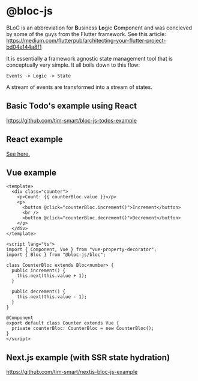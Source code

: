 # @bloc-js

BLoC is an abbreviation for **B**usiness **Lo**gic **C**omponent and was
concieved by some of the guys from the Flutter framework. See this article:
https://medium.com/flutterpub/architecting-your-flutter-project-bd04e144a8f1

It is essentially a framework agnostic state management tool that is
conceptually very simple. It all boils down to this flow:

```
Events -> Logic -> State
```

A stream of events are transformed into a stream of states.

## Basic Todo's example using React

https://github.com/tim-smart/bloc-js-todos-example

## React example

[See here.](packages/react-bloc/example)

## Vue example

```vue
<template>
  <div class="counter">
    <p>Count: {{ counterBloc.value }}</p>
    <p>
      <button @click="counterBloc.increment()">Increment</button>
      <br />
      <button @click="counterBloc.decrement()">Decrement</button>
    </p>
  </div>
</template>

<script lang="ts">
import { Component, Vue } from "vue-property-decorator";
import { Bloc } from "@bloc-js/bloc";

class CounterBloc extends Bloc<number> {
  public increment() {
    this.next(this.value + 1);
  }

  public decrement() {
    this.next(this.value - 1);
  }
}

@Component
export default class Counter extends Vue {
  private counterBloc: CounterBloc = new CounterBloc();
}
</script>
```

## Next.js example (with SSR state hydration)

https://github.com/tim-smart/nextjs-bloc-js-example

